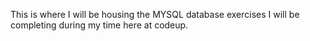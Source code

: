 This is where I will be housing the MYSQL database exercises I will be completing during my time here at codeup.